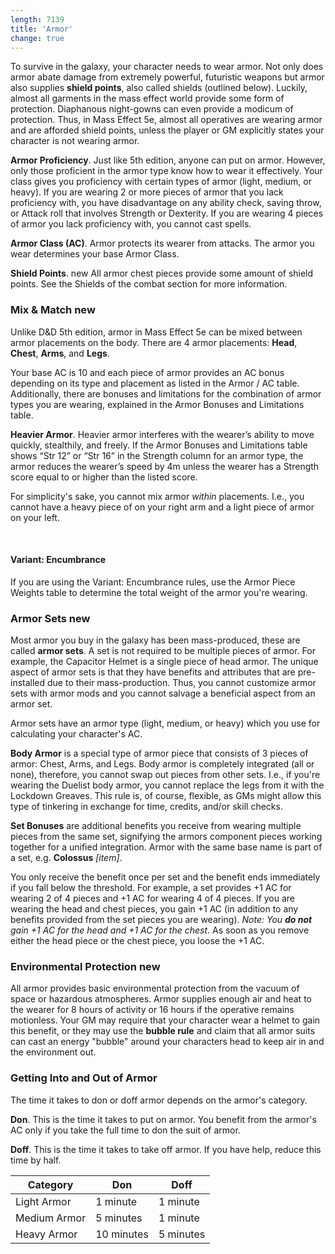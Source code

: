 ```yaml
---
length: 7139
title: 'Armor'
change: true
---
```


To survive in the galaxy, your character needs to wear armor. Not only does armor abate damage from extremely powerful,
futuristic weapons but armor also supplies __shield points__, also called shields (outlined below). Luckily, almost all
garments in the mass effect world provide some form of protection. Diaphanous night-gowns can even provide a modicum of
protection. Thus, in Mass Effect 5e, almost all operatives are wearing armor and are afforded shield points, unless the player
or GM explicitly states your character is not wearing armor.

__Armor Proficiency__. Just like 5th edition, anyone can put on armor. However, only those proficient in the armor type
know how to wear it effectively. Your class gives you proficiency with certain types of armor (light, medium, or heavy).
If you are wearing 2 or more pieces of armor that you lack proficiency with, you have disadvantage on any ability check,
saving throw, or Attack roll that involves Strength or Dexterity. If you are wearing 4 pieces of armor you lack
proficiency with, you cannot cast spells.

__Armor Class (AC)__. Armor protects its wearer from attacks. The armor you wear determines your base Armor Class.

__Shield Points__. <v-chip color="secondary" text-color="white" class="v-chip--x-small">new</v-chip> All armor chest pieces
provide some amount of shield points. See the <nuxt-link to="/phb/rules/combat#shields">Shields</nuxt-link> of the combat section for
more information.



### Mix & Match <v-chip color="secondary" text-color="white" class="v-chip--x-small">new</v-chip>
Unlike D&D 5th edition, armor in Mass Effect 5e can be mixed between armor placements on the body. There are 4 armor placements:
__Head__, __Chest__, __Arms__, and __Legs__.

Your base AC is 10 and each piece of armor provides an AC bonus depending on its type and placement as listed in
the Armor / AC table. Additionally, there are bonuses and limitations for the combination of armor types you are wearing,
explained in the Armor Bonuses and Limitations table.

__Heavier Armor__. Heavier armor interferes with the wearer’s ability to move quickly, stealthily, and freely. If the 
Armor Bonuses and Limitations table shows “Str 12” or “Str 16” in the Strength column for an armor type, the armor 
reduces the wearer’s speed by 4m unless the wearer has a Strength score equal to or higher than the listed score.

For simplicity's sake, you cannot mix armor *within* placements. I.e., you cannot have a heavy piece of on your right arm
and a light piece of armor on your left.

<ai-dialog title="Armor / AC" component="armor-ac"></ai-dialog>
<ai-dialog title="Armor Bonuses and Limitations" component="armor-bonuses-limitations"></ai-dialog>

<br>

#### Variant: Encumbrance
If you are using the <nuxt-link to="/phb/rules/using-ability-scores#strength">Variant: Encumbrance</nuxt-link> rules,
use the Armor Piece Weights table to determine the total weight of the armor you're wearing.

<ai-dialog title="Armor Piece Weights" component="armor-piece-weights"></ai-dialog>



### Armor Sets <v-chip color="secondary" text-color="white" class="v-chip--x-small">new</v-chip>
Most armor you buy in the galaxy has been mass-produced, these are called __armor sets__. A set is not required to be
multiple pieces of armor. For example, the Capacitor Helmet is a single piece of head armor. The unique aspect of armor
sets is that they have benefits and attributes that are pre-installed due to their mass-production. Thus, you cannot
customize armor sets with armor mods and you cannot salvage a beneficial aspect from an armor set.

Armor sets have an armor type (light, medium, or heavy) which you use for calculating your character's AC.

__Body Armor__ is a special type of armor piece that consists of 3 pieces of armor: Chest, Arms, and Legs. Body 
armor is completely integrated (all or none), therefore, you cannot swap out pieces from other sets. I.e., if you're 
wearing the Duelist body armor, you cannot replace the legs from it with the Lockdown Greaves. This rule is, of course, flexible,
as GMs might allow this type of tinkering in exchange for time, credits, and/or skill checks. 

__Set Bonuses__ are additional benefits you receive from wearing multiple pieces from the same set, signifying the armors
component pieces working together for a unified integration. Armor with the same base name is part of a set, e.g. __Colossus__ _[item]_. 

You only receive the benefit once per set and the benefit ends immediately if you fall below the threshold. For example, 
a set provides +1 AC for wearing 2 of 4 pieces and +1 AC for wearing 4 of 4 pieces. If you are wearing the head and chest 
pieces, you gain +1 AC (in addition to any benefits provided from the set pieces you are wearing). _Note: You __do not__ 
gain +1 AC for the head and +1 AC for the chest_. As soon as you remove either the head piece or the chest piece, you loose
the +1 AC.


### Environmental Protection <v-chip color="secondary" text-color="white" class="v-chip--x-small">new</v-chip>
All armor provides basic environmental protection from the vacuum of space or hazardous atmospheres. Armor supplies enough
air and heat to the wearer for 8 hours of activity or 16 hours if the operative remains motionless. Your GM may require
that your character wear a helmet to gain this benefit, or they may use the __bubble rule__ and claim that all armor suits
can cast an energy "bubble" around your characters head to keep air in and the environment out.



### Getting Into and Out of Armor
The time it takes to don or doff armor depends on the armor's category.

__Don__. This is the time it takes to put on armor. You benefit from the armor's AC only if you take the full time to don the suit of armor.

__Doff__. This is the time it takes to take off armor. If you have help, reduce this time by half.

Category | Don | Doff
--- | --- | ---
Light Armor | 1 minute | 1 minute
Medium Armor | 5 minutes | 1 minute
Heavy Armor | 10 minutes | 5 minutes

<source-reference pages="62-63"></source-reference>
